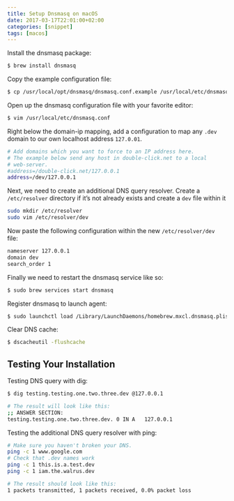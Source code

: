 ```yaml
---
title: Setup Dnsmasq on macOS
date: 2017-03-17T22:01:00+02:00
categories: [snippet]
tags: [macos]
---
```


Install the dnsmasq package:

```bash
$ brew install dnsmasq
```

Copy the example configuration file:

```bash
$ cp /usr/local/opt/dnsmasq/dnsmasq.conf.example /usr/local/etc/dnsmasq.conf
```

Open up the dnsmasq configuration file with your favorite editor:

```bash
$ vim /usr/local/etc/dnsmasq.conf
```

Right below the domain-ip mapping, add a configuration to map any `.dev` domain to our own localhost address `127.0.01`.

```bash
# Add domains which you want to force to an IP address here.
# The example below send any host in double-click.net to a local
# web-server.
#address=/double-click.net/127.0.0.1
address=/dev/127.0.0.1
```

Next, we need to create an additional DNS query resolver. Create a `/etc/resolver` directory if it’s not already exists and create a `dev` file within it

```bash
sudo mkdir /etc/resolver
sudo vim /etc/resolver/dev
```

Now paste the following configuration within the new `/etc/resolver/dev` file:

```bash
nameserver 127.0.0.1
domain dev
search_order 1
```

Finally we need to restart the dnsmasq service like so:

```bash
$ sudo brew services start dnsmasq
```

Register dnsmasq to launch agent:

```bash
$ sudo launchctl load /Library/LaunchDaemons/homebrew.mxcl.dnsmasq.plist
```

Clear DNS cache:

```bash
$ dscacheutil -flushcache
```

## Testing Your Installation

Testing DNS query with dig:

```bash
$ dig testing.testing.one.two.three.dev @127.0.0.1

# The result will look like this:
;; ANSWER SECTION:
testing.testing.one.two.three.dev. 0 IN	A	127.0.0.1
```

Testing the additional DNS query resolver with ping:

```bash
# Make sure you haven't broken your DNS.
ping -c 1 www.google.com
# Check that .dev names work
ping -c 1 this.is.a.test.dev
ping -c 1 iam.the.walrus.dev

# The result should look like this:
1 packets transmitted, 1 packets received, 0.0% packet loss
```